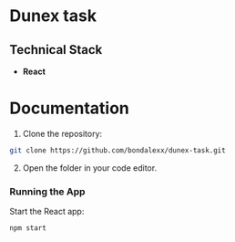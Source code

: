  # Dunex task 

## Technical Stack

- **React**

 # Documentation
  1. Clone the repository:
   ```bash
   git clone https://github.com/bondalexx/dunex-task.git
   ```
  
2. Open the folder in your code editor.
### Running the App
Start the React app:
   ```bash
   npm start
   ```
